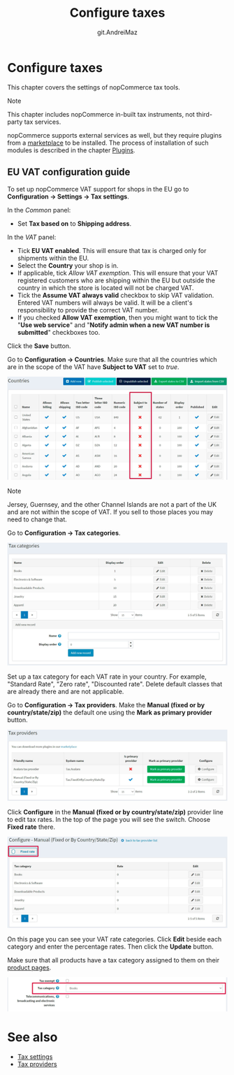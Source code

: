 ﻿---
title: Configure taxes
uid: en/getting-started/configure-taxes/index
author: git.AndreiMaz
contributors: git.DmitriyKulagin, git.exileDev, git.mariannk
---

# Configure taxes

This chapter covers the settings of nopCommerce tax tools.

> [!NOTE]
> 
> This chapter includes nopCommerce in-built tax instruments, not third-party tax services.

nopCommerce supports external services as well, but they require plugins from a [marketplace](http://www.nopcommerce.com/marketplace) to be installed. The process of installation of such modules is described in the chapter [Plugins](xref:en/developer/plugins/index).

## EU VAT configuration guide

To set up nopCommerce VAT support for shops in the EU go to **Configuration → Settings → Tax settings**.

In the *Common* panel:
* Set **Tax based on** to **Shipping address**.

In the *VAT* panel:
* Tick **EU VAT enabled**. This will ensure that tax is charged only for shipments within the EU.
* Select the **Country** your shop is in.
* If applicable, tick *Allow VAT exemption*. This will ensure that your VAT registered customers who are shipping within the EU but outside the country in which the store is located will not be charged VAT.
* Tick the **Assume VAT always valid** checkbox to skip VAT validation. Entered VAT numbers will always be valid. It will be a client's responsibility to provide the correct VAT number. 
* If you checked **Allow VAT exemption**, then you might want to tick the "**Use web service**" and "**Notify admin when a new VAT number is submitted**" checkboxes too.

Click the **Save** button.

Go to **Configuration → Countries**. Make sure that all the countries which are in the scope of the VAT have **Subject to VAT** set to *true*.

![Countries](_static/index/countries.jpg)

> [!NOTE]
> 
> Jersey, Guernsey, and the other Channel Islands are not a part of the UK and are not within the scope of VAT. If you sell to those places you may need to change that.

Go to **Configuration → Tax categories**. 

![Tax categories](_static/index/tax-categories.jpg)

Set up a tax category for each VAT rate in your country. For example, "Standard Rate", "Zero rate", "Discounted rate". Delete default classes that are already there and are not applicable.

Go to **Configuration → Tax providers**. Make the **Manual (fixed or by country/state/zip)** the default one using the **Mark as primary provider** button.

![Tax providers](_static/index/tax-providers.jpg)

Click **Configure** in the **Manual (fixed or by country/state/zip)** provider line to edit tax rates. In the top of the page you will see the switch. Choose **Fixed rate** there. 

![Configure](_static/index/configure.jpg)

On this page you can see your VAT rate categories. Click **Edit** beside each category and enter the percentage rates. Then click the **Update** button.

Make sure that all products have a tax category assigned to them on their [product pages](xref:en/running-your-store/catalog/products/add-products).

![Product](_static/index/product.jpg)


# See also

* [Tax settings](xref:en/getting-started/configure-taxes/tax-settings)
* [Tax providers](xref:en/getting-started/configure-taxes/tax-providers/index)


